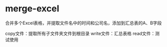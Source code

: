 # merge-excel
合并多个Excel表格，并提取文件名中的时间和公司名，添加到汇总表的A、B字段

copy文件：提取所有子文件夹文件到根目录
write文件：汇总表格
read文件：测试使用
